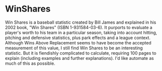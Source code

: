 # WinShares
Win Shares is a baseball statistic created by Bill James and explained in his 2002 book, "Win Shares"  (ISBN 1-931584-03-6).  It purports to evaluate a player's worth to his team in a particular season, taking into account hitting, pitching and defensive statistics, plus park effects and a league context.  Although Wins Above Replacement seems to have become the accepted measurement of this value, I still find Win Shares to be an interesting statistic.  But it is fiendishly complicated to calculate, requiring 100 pages to explain (including examples and further explanations).  I'd like automate as much of this as possible.
